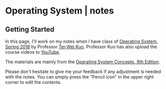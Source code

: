 # Operating System | notes

## Getting Started

In this page, I'll work on my notes when I have class of [Operating System, Spring 2018](http://newslab.csie.ntu.edu.tw/course/OS2018/index.php) by Professor [Tei-Wei Kuo](https://www.csie.ntu.edu.tw/~ktw/eng-index.htm). Professor Kuo has also upload the course videos to [YouTube](https://www.youtube.com/playlist?list=PLco3ZjBUnBUKNn0ANhQ1N7aJbYUmMlgc8).

The materials are mainly from the [Operating System Concepts, 9th Edition](https://www.amazon.com/Operating-System-Concepts-Abraham-Silberschatz-ebook/dp/B00APSZCEQ).

Please don't hesitate to give me your feedback if any adjustment is needed with the notes. You can simply press the "Pencil icon" in the upper right corner to edit the contents.
